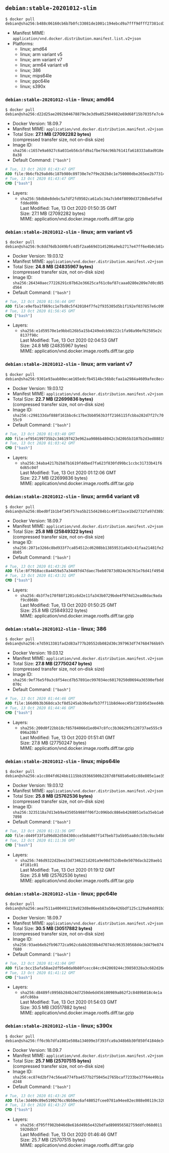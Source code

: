 ## `debian:stable-20201012-slim`

```console
$ docker pull debian@sha256:b488c06160cb6b7b0fc33081de1001c194ebcd9a7fff9dfff27381cd350dcbe8
```

-	Manifest MIME: `application/vnd.docker.distribution.manifest.list.v2+json`
-	Platforms:
	-	linux; amd64
	-	linux; arm variant v5
	-	linux; arm variant v7
	-	linux; arm64 variant v8
	-	linux; 386
	-	linux; mips64le
	-	linux; ppc64le
	-	linux; s390x

### `debian:stable-20201012-slim` - linux; amd64

```console
$ docker pull debian@sha256:d22d25ae2092b04678879e3e3d9a052504982e69d68f15b7035fe7c443f34d6c
```

-	Docker Version: 18.09.7
-	Manifest MIME: `application/vnd.docker.distribution.manifest.v2+json`
-	Total Size: **27.1 MB (27092282 bytes)**  
	(compressed transfer size, not on-disk size)
-	Image ID: `sha256:c1657e9a6927c6a031eb56cbfd9a1fbe764c96b76141fa618333a8ad918e8a38`
-	Default Command: `["bash"]`

```dockerfile
# Tue, 13 Oct 2020 01:43:47 GMT
ADD file:9b6cfb29a8d6c187b980c89730e7e7f9e282b8c1e750000dbe265ee2b77314ed in / 
# Tue, 13 Oct 2020 01:43:47 GMT
CMD ["bash"]
```

-	Layers:
	-	`sha256:58db8e8debc5a7df2fd9502ca61a5c34a7cb04f8090d3728dbe5dfedfdded09b`  
		Last Modified: Tue, 13 Oct 2020 01:50:35 GMT  
		Size: 27.1 MB (27092282 bytes)  
		MIME: application/vnd.docker.image.rootfs.diff.tar.gzip

### `debian:stable-20201012-slim` - linux; arm variant v5

```console
$ docker pull debian@sha256:9c8dd76db3d49bfc4d5f2aa669d3145206a9eb2717e47ff6e4b0cb81cc8aca4e
```

-	Docker Version: 19.03.12
-	Manifest MIME: `application/vnd.docker.distribution.manifest.v2+json`
-	Total Size: **24.8 MB (24835967 bytes)**  
	(compressed transfer size, not on-disk size)
-	Image ID: `sha256:264340aec77226291c07b62e36625caf61c0af87caaa0280e209e7d0cd85d564`
-	Default Command: `["bash"]`

```dockerfile
# Tue, 13 Oct 2020 01:56:44 GMT
ADD file:e9efba1f869cc1e7bd8c5f420104f7fe2f935305d5b1f192ef037857e6c09990 in / 
# Tue, 13 Oct 2020 01:56:45 GMT
CMD ["bash"]
```

-	Layers:
	-	`sha256:e1d59570e1e9bbd126b5a15b4249edcb9b222c1fa98a90ef62505e2c8137f98c`  
		Last Modified: Tue, 13 Oct 2020 02:04:53 GMT  
		Size: 24.8 MB (24835967 bytes)  
		MIME: application/vnd.docker.image.rootfs.diff.tar.gzip

### `debian:stable-20201012-slim` - linux; arm variant v7

```console
$ docker pull debian@sha256:9301e93aab80ecae165edcfb4514bc56b8cfaa1a2984a4609afec8ec460e460f
```

-	Docker Version: 19.03.12
-	Manifest MIME: `application/vnd.docker.distribution.manifest.v2+json`
-	Total Size: **22.7 MB (22699836 bytes)**  
	(compressed transfer size, not on-disk size)
-	Image ID: `sha256:c298133daf888f161bbc6c17be3bb0563b3ff2166115fcbba282d7f27c7055c9`
-	Default Command: `["bash"]`

```dockerfile
# Tue, 13 Oct 2020 01:03:40 GMT
ADD file:ef954199735b2c346197423e962aa9086b48042c3d20b5b3107b2d3ed8881904 in / 
# Tue, 13 Oct 2020 01:03:42 GMT
CMD ["bash"]
```

-	Layers:
	-	`sha256:34aba4217b2b87b1619fddbed7fa623f830fd99bc1ccbc31733b41f66d65c04f`  
		Last Modified: Tue, 13 Oct 2020 01:12:06 GMT  
		Size: 22.7 MB (22699836 bytes)  
		MIME: application/vnd.docker.image.rootfs.diff.tar.gzip

### `debian:stable-20201012-slim` - linux; arm64 variant v8

```console
$ docker pull debian@sha256:8bed0f1b1b4f345f57ea5b215d4284b1c49f13ace1bd2732fa97d38b1b07f008
```

-	Docker Version: 18.09.7
-	Manifest MIME: `application/vnd.docker.distribution.manifest.v2+json`
-	Total Size: **25.8 MB (25849322 bytes)**  
	(compressed transfer size, not on-disk size)
-	Image ID: `sha256:2071e3266c8bd933f7ca854512cd6208bb13859531a043c41faa21481fe28b05`
-	Default Command: `["bash"]`

```dockerfile
# Tue, 13 Oct 2020 01:43:26 GMT
ADD file:8f7910acc8a4459a57a34497d47daec7beb07873d024e36761e76d41f4954bfc in / 
# Tue, 13 Oct 2020 01:43:31 GMT
CMD ["bash"]
```

-	Layers:
	-	`sha256:4b3f7e170f88f1201c6d2e11fa343b0729bde4f974d12ead0dac9adaf9cd068b`  
		Last Modified: Tue, 13 Oct 2020 01:50:25 GMT  
		Size: 25.8 MB (25849322 bytes)  
		MIME: application/vnd.docker.image.rootfs.diff.tar.gzip

### `debian:stable-20201012-slim` - linux; 386

```console
$ docker pull debian@sha256:e7d5913381fad2d83a777b20552db082d30c397963df747684766b97e4af7efb
```

-	Docker Version: 19.03.12
-	Manifest MIME: `application/vnd.docker.distribution.manifest.v2+json`
-	Total Size: **27.8 MB (27750247 bytes)**  
	(compressed transfer size, not on-disk size)
-	Image ID: `sha256:9ef76e5f0a3c8f54ecd7b57891ec997034ec60170250d0694a36590efbdd070c`
-	Default Command: `["bash"]`

```dockerfile
# Tue, 13 Oct 2020 01:44:46 GMT
ADD file:166d0b3b368dca3cf8d5245ab30edafb37f711b8d4eec45bf31b95d3eed40a5b in / 
# Tue, 13 Oct 2020 01:44:46 GMT
CMD ["bash"]
```

-	Layers:
	-	`sha256:200d0f22bb18cf85784066d1ed047c8fcc3b36629fb120737ae555c9096a20b7`  
		Last Modified: Tue, 13 Oct 2020 01:51:41 GMT  
		Size: 27.8 MB (27750247 bytes)  
		MIME: application/vnd.docker.image.rootfs.diff.tar.gzip

### `debian:stable-20201012-slim` - linux; mips64le

```console
$ docker pull debian@sha256:a1cc804fd624bb1115bb19366500b2287d8f685a6e01c88e805e1ae35cdd92b4
```

-	Docker Version: 19.03.12
-	Manifest MIME: `application/vnd.docker.distribution.manifest.v2+json`
-	Total Size: **25.8 MB (25762536 bytes)**  
	(compressed transfer size, not on-disk size)
-	Image ID: `sha256:3235118a7d13eb9a43505b988ff06f2c096bdc886eb4268051e5a35eb1a07898`
-	Default Command: `["bash"]`

```dockerfile
# Tue, 13 Oct 2020 01:11:36 GMT
ADD file:d449f33f1d96d82d584308cce5b8a007f147beb73a5b95aa8dc538c9acb4b893 in / 
# Tue, 13 Oct 2020 01:11:36 GMT
CMD ["bash"]
```

-	Layers:
	-	`sha256:746d9322d2bea33d7346221d201a9e98d752dbe8e5070dacb220aeb14f181c01`  
		Last Modified: Tue, 13 Oct 2020 01:19:12 GMT  
		Size: 25.8 MB (25762536 bytes)  
		MIME: application/vnd.docker.image.rootfs.diff.tar.gzip

### `debian:stable-20201012-slim` - linux; ppc64le

```console
$ docker pull debian@sha256:aea7511a400491219a923d8e86eeb83a50e426bdf125c129a84dd91b3db2b44f
```

-	Docker Version: 18.09.7
-	Manifest MIME: `application/vnd.docker.distribution.manifest.v2+json`
-	Total Size: **30.5 MB (30517882 bytes)**  
	(compressed transfer size, not on-disk size)
-	Image ID: `sha256:93aeb6eb2fb96772ca962cdabb2038b4d7074dc963530568d4c3d479e874f680`
-	Default Command: `["bash"]`

```dockerfile
# Tue, 13 Oct 2020 01:41:04 GMT
ADD file:bcc15afa58ae2df95e0da9b80fcecc84cc042069244c39850328a3c682d26df0 in / 
# Tue, 13 Oct 2020 01:41:12 GMT
CMD ["bash"]
```

-	Layers:
	-	`sha256:d8489fc0956b284b24d7250de6d456100989a862f2c8489b018c4e1aa6fc86ba`  
		Last Modified: Tue, 13 Oct 2020 01:54:03 GMT  
		Size: 30.5 MB (30517882 bytes)  
		MIME: application/vnd.docker.image.rootfs.diff.tar.gzip

### `debian:stable-20201012-slim` - linux; s390x

```console
$ docker pull debian@sha256:ff6c9b7dfa1081e508a134699e3f393fca9a348b6b30f850f4184de3484e5da5
```

-	Docker Version: 18.09.7
-	Manifest MIME: `application/vnd.docker.distribution.manifest.v2+json`
-	Total Size: **25.7 MB (25707515 bytes)**  
	(compressed transfer size, not on-disk size)
-	Image ID: `sha256:ec874d2bf74c56ea6774fba4577b2f5045e2765bcaf7233be37f64e49b1ad248`
-	Default Command: `["bash"]`

```dockerfile
# Tue, 13 Oct 2020 01:43:26 GMT
ADD file:3d409c89e5199276cc9b50ec6af48052fcee0781a94ee82ec088e00119c320c9 in / 
# Tue, 13 Oct 2020 01:43:27 GMT
CMD ["bash"]
```

-	Layers:
	-	`sha256:d795ff982b046d8e616d49b5e432bdfad890956582759ddfc068d0115920db3f`  
		Last Modified: Tue, 13 Oct 2020 01:46:46 GMT  
		Size: 25.7 MB (25707515 bytes)  
		MIME: application/vnd.docker.image.rootfs.diff.tar.gzip
